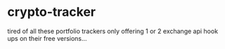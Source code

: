 # crypto-tracker
 tired of all these portfolio trackers only offering 1 or 2 exchange api hook ups on their free versions...
